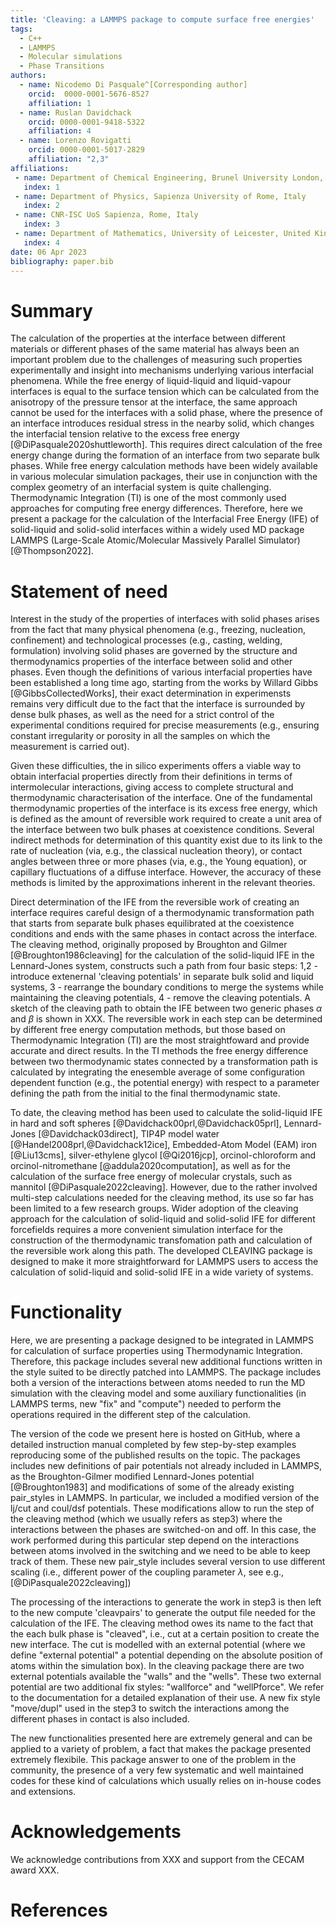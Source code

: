 ```yaml
---
title: 'Cleaving: a LAMMPS package to compute surface free energies'
tags:
  - C++
  - LAMMPS
  - Molecular simulations
  - Phase Transitions
authors:
  - name: Nicodemo Di Pasquale^[Corresponding author]
    orcid:  0000-0001-5676-8527
    affiliation: 1
  - name: Ruslan Davidchack
    orcid: 0000-0001-9418-5322
    affiliation: 4
  - name: Lorenzo Rovigatti
    orcid: 0000-0001-5017-2829
    affiliation: "2,3"
affiliations:
 - name: Department of Chemical Engineering, Brunel University London, United Kingdom
   index: 1
 - name: Department of Physics, Sapienza University of Rome, Italy
   index: 2
 - name: CNR-ISC UoS Sapienza, Rome, Italy
   index: 3
 - name: Department of Mathematics, University of Leicester, United Kingdom
   index: 4
date: 06 Apr 2023
bibliography: paper.bib
---
```


# Summary

The calculation of the properties at the interface between different materials or different phases of the same material has always been an important problem due to the challenges of measuring such properties experimentally and insight into mechanisms underlying various interfacial phenomena.
While the free energy of liquid-liquid and liquid-vapour interfaces is equal to the surface tension which can be calculated from the anisotropy of the pressure tensor at the interface, the same approach cannot be used for the interfaces with a solid phase, where the presence of an interface introduces residual stress in the nearby solid, which changes the interfacial tension relative to the excess free energy [@DiPasquale2020shuttleworth].  This requires direct calculation of the free energy change during the formation of an interface from two separate bulk phases.  While free energy calculation methods have been widely available in various molecular simulation packages, their use in conjunction with the complex geometry of an interfacial system is quite challenging.  Thermodynamic Integration (TI) is one of the most commonly used approaches for computing free energy differences.  Therefore, here we present a package for the calculation of the Interfacial Free Energy (IFE) of solid-liquid and solid-solid interfaces within a widely used MD package LAMMPS (Large-Scale Atomic/Molecular Massively Parallel Simulator)[@Thompson2022].

# Statement of need

Interest in the study of the properties of interfaces with solid phases arises from the fact that many physical phenomena (e.g., freezing, nucleation, confinement) and technological processes (e.g., casting, welding, formulation) involving solid phases are governed by the structure and thermodynamics properties of the interface between solid and other phases.  Even though the definitions of various interfacial properties have been established a long time ago, starting from the works by Willard Gibbs [@GibbsCollectedWorks], their exact determination in experimensts remains very difficult due to the fact that the interface is surrounded by dense bulk phases, as well as the need for a strict control of the experimental conditions required for precise measurements (e.g., ensuring constant irregularity or porosity in all the samples on which the measurement is carried out). 

Given these difficulties, the in silico experiments offers a viable way to obtain interfacial properties directly from their definitions in terms of intermolecular interactions, giving access to complete structural and thermodynamic characterisation of the interface.  One of the fundamental thermodynamic properties of the interface is its excess free energy, which is defined as the amount of reversible work required to create a unit area of the interface between two bulk phases at coexistence conditions.  Several indirect methods for determination of this quantity exist due to its link to the rate of nucleation (via, e.g., the classical nucleation theory), or contact angles between three or more phases (via, e.g., the Young equation), or capillary fluctuations of a diffuse interface.  However, the accuracy of these methods is limited by the approximations inherent in the relevant theories.  

Direct determination of the IFE from the reversible work of creating an interface requires careful design of a thermodynamic transformation path that starts from separate bulk phases equilibrated at the coexistence conditions and ends with the same phases in contact across the interface.  The cleaving method, originally proposed by Broughton and Gilmer [@Broughton1986cleaving] for the calculation of the solid-liquid IFE in the Lennard-Jones system, constructs such a path from four basic steps: 1,2 - introduce extenernal 'cleaving potentials' in separate bulk solid and liquid systems, 3 - rearrange the boundary conditions to merge the systems while maintaining the cleaving potentials, 4 - remove the cleaving potentials.  A sketch of the cleaving path to obtain the IFE between two generic phases $\alpha$ and $\beta$ is shown in XXX.  The reversible work in each step can be determined by different free energy computation methods, but those based on Thermodynamic Integration (TI) are the most straightfoward and provide accurate and direct results. In the TI methods the free energy difference between two thermodynamic states connected by a transformation path is calculated by integrating the enesemble average of some configuration dependent function (e.g., the potential energy) with respect to a parameter defining the path from the initial to the final thermodynamic state.

To date, the cleaving method has been used to calculate the solid-liquid IFE in hard and soft spheres [@Davidchack00prl,@Davidchack05prl], Lennard-Jones [@Davidchack03direct], TIP4P model water [@Handel2008prl,@Davidchack12ice], Embedded-Atom Model (EAM) iron [@Liu13cms], silver-ethylene glycol [@Qi2016jcp], orcinol-chloroform and orcinol-nitromethane [@addula2020computation], as well as for the calculation of the surface free energy of molecular crystals, such as mannitol [@DiPasquale2022cleaving].  However, due to the rather involved multi-step calculations needed for the cleaving method, its use so far has been limited to a few research groups.  Wider adoption of the cleaving approach for the calculation of solid-liquid and solid-solid IFE for different forcefields requires a more convenient simulation interface for the construction of the thermodynamic transfomation path and calculation of the reversible work along this path.  The developed CLEAVING package is designed to make it more straightforward for LAMMPS users to access the calculation of solid-liquid and solid-solid IFE in a wide variety of systems.

# Functionality

Here, we are presenting a package designed to be integrated in LAMMPS for calculation of surface properties using Thermodynamic Integration. Therefore, this package includes several new additional functions written in the style suited to be directly patched into LAMMPS. The package includes both a version of the interactions between atoms needed to run the MD simulation with the cleaving model and some auxiliary functionalities (in LAMMPS terms, new "fix" and "compute") needed to perform the operations required in the different step of the calculation. 

The version of the code we present here is hosted on GitHub, where a detailed instruction manual completed by few step-by-step examples reproducing some of the published results on the topic. 
The packages includes new definitions of pair potentials not already included in LAMMPS, as the Broughton-Gilmer modified Lennard-Jones potential [@Broughton1983] and modifications of some of the already existing pair_styles in LAMMPS. In particular, we included a modified version of the lj/cut and coul/dsf potentials. These modifications allow to run the step of the cleaving method (which we usually refers as step3) where the interactions between the phases are switched-on and off. In this case, the work performed during this particular step depend on the interactions between atoms involved in the switching and we need to be able to keep track of them. These new pair_style includes several version to use different scaling (i.e., different power of the coupling parameter $\lambda$, see e.g., [@DiPasquale2022cleaving])

The processing of the interactions to generate the work in step3 is then left to the new compute 'cleavpairs' to generate the output file needed for the calculation of the IFE. The cleaving method owes its name to the fact that the each bulk phase is "cleaved", i.e., cut at a certain position to create the new interface. The cut is modelled with an external potential (where we define "external potential" a potential depending on the absolute position of atoms within the simulation box). In the cleaving package there are two external potentials available the "walls" and the "wells". These two external potential are two additional fix styles: "wallforce" and "wellPforce". We refer to the documentation for a detailed explanation of their use.
A new fix style "move/dupl" used in the step3 to switch the interactions among the different phases in contact is also included.

The new functionalities presented here are extremely general and can be applied to a variety of problem, a fact that makes the package presented extremely flexibile. This package answer to one of the problem in the community, the presence of a very few systematic and well maintained codes for these kind of calculations which usually relies on in-house codes and extensions. 





# Acknowledgements

We acknowledge contributions from XXX and support from the CECAM award XXX.

# References

